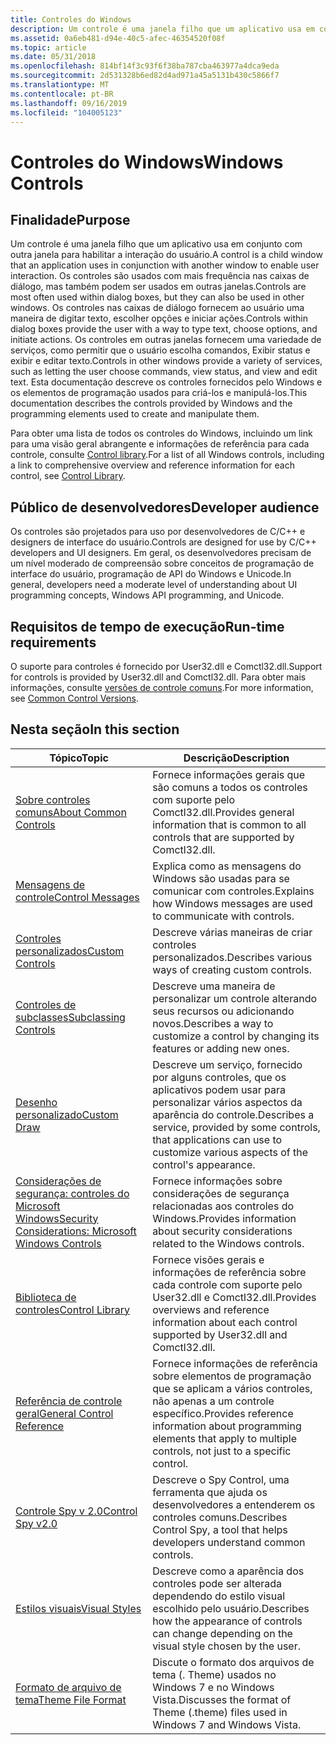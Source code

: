 ```yaml
---
title: Controles do Windows
description: Um controle é uma janela filho que um aplicativo usa em conjunto com outra janela para habilitar a interação do usuário.
ms.assetid: 0a6eb481-d94e-40c5-afec-46354520f08f
ms.topic: article
ms.date: 05/31/2018
ms.openlocfilehash: 814bf14f3c93f6f38ba787cba463977a4dca9eda
ms.sourcegitcommit: 2d531328b6ed82d4ad971a45a5131b430c5866f7
ms.translationtype: MT
ms.contentlocale: pt-BR
ms.lasthandoff: 09/16/2019
ms.locfileid: "104005123"
---
```

# <a name="windows-controls"></a><span data-ttu-id="5b523-103">Controles do Windows</span><span class="sxs-lookup"><span data-stu-id="5b523-103">Windows Controls</span></span>

## <a name="purpose"></a><span data-ttu-id="5b523-104">Finalidade</span><span class="sxs-lookup"><span data-stu-id="5b523-104">Purpose</span></span>

<span data-ttu-id="5b523-105">Um controle é uma janela filho que um aplicativo usa em conjunto com outra janela para habilitar a interação do usuário.</span><span class="sxs-lookup"><span data-stu-id="5b523-105">A control is a child window that an application uses in conjunction with another window to enable user interaction.</span></span> <span data-ttu-id="5b523-106">Os controles são usados com mais frequência nas caixas de diálogo, mas também podem ser usados em outras janelas.</span><span class="sxs-lookup"><span data-stu-id="5b523-106">Controls are most often used within dialog boxes, but they can also be used in other windows.</span></span> <span data-ttu-id="5b523-107">Os controles nas caixas de diálogo fornecem ao usuário uma maneira de digitar texto, escolher opções e iniciar ações.</span><span class="sxs-lookup"><span data-stu-id="5b523-107">Controls within dialog boxes provide the user with a way to type text, choose options, and initiate actions.</span></span> <span data-ttu-id="5b523-108">Os controles em outras janelas fornecem uma variedade de serviços, como permitir que o usuário escolha comandos, Exibir status e exibir e editar texto.</span><span class="sxs-lookup"><span data-stu-id="5b523-108">Controls in other windows provide a variety of services, such as letting the user choose commands, view status, and view and edit text.</span></span> <span data-ttu-id="5b523-109">Esta documentação descreve os controles fornecidos pelo Windows e os elementos de programação usados para criá-los e manipulá-los.</span><span class="sxs-lookup"><span data-stu-id="5b523-109">This documentation describes the controls provided by Windows and the programming elements used to create and manipulate them.</span></span>

<span data-ttu-id="5b523-110">Para obter uma lista de todos os controles do Windows, incluindo um link para uma visão geral abrangente e informações de referência para cada controle, consulte [Control library](individual-control-info.md).</span><span class="sxs-lookup"><span data-stu-id="5b523-110">For a list of all Windows controls, including a link to comprehensive overview and reference information for each control, see [Control Library](individual-control-info.md).</span></span>

## <a name="developer-audience"></a><span data-ttu-id="5b523-111">Público de desenvolvedores</span><span class="sxs-lookup"><span data-stu-id="5b523-111">Developer audience</span></span>

<span data-ttu-id="5b523-112">Os controles são projetados para uso por desenvolvedores de C/C++ e designers de interface do usuário.</span><span class="sxs-lookup"><span data-stu-id="5b523-112">Controls are designed for use by C/C++ developers and UI designers.</span></span> <span data-ttu-id="5b523-113">Em geral, os desenvolvedores precisam de um nível moderado de compreensão sobre conceitos de programação de interface do usuário, programação de API do Windows e Unicode.</span><span class="sxs-lookup"><span data-stu-id="5b523-113">In general, developers need a moderate level of understanding about UI programming concepts, Windows API programming, and Unicode.</span></span>

## <a name="run-time-requirements"></a><span data-ttu-id="5b523-114">Requisitos de tempo de execução</span><span class="sxs-lookup"><span data-stu-id="5b523-114">Run-time requirements</span></span>

<span data-ttu-id="5b523-115">O suporte para controles é fornecido por User32.dll e Comctl32.dll.</span><span class="sxs-lookup"><span data-stu-id="5b523-115">Support for controls is provided by User32.dll and Comctl32.dll.</span></span> <span data-ttu-id="5b523-116">Para obter mais informações, consulte [versões de controle comuns](common-control-versions.md).</span><span class="sxs-lookup"><span data-stu-id="5b523-116">For more information, see [Common Control Versions](common-control-versions.md).</span></span>

## <a name="in-this-section"></a><span data-ttu-id="5b523-117">Nesta seção</span><span class="sxs-lookup"><span data-stu-id="5b523-117">In this section</span></span>



| <span data-ttu-id="5b523-118">Tópico</span><span class="sxs-lookup"><span data-stu-id="5b523-118">Topic</span></span>                                                                             | <span data-ttu-id="5b523-119">Descrição</span><span class="sxs-lookup"><span data-stu-id="5b523-119">Description</span></span>                                                                                                                                     |
|-----------------------------------------------------------------------------------|-------------------------------------------------------------------------------------------------------------------------------------------------|
| [<span data-ttu-id="5b523-120">Sobre controles comuns</span><span class="sxs-lookup"><span data-stu-id="5b523-120">About Common Controls</span></span>](common-controls-intro.md)<br/>                     | <span data-ttu-id="5b523-121">Fornece informações gerais que são comuns a todos os controles com suporte pelo Comctl32.dll.</span><span class="sxs-lookup"><span data-stu-id="5b523-121">Provides general information that is common to all controls that are supported by Comctl32.dll.</span></span><br/>                                      |
| [<span data-ttu-id="5b523-122">Mensagens de controle</span><span class="sxs-lookup"><span data-stu-id="5b523-122">Control Messages</span></span>](control-messages.md)<br/>                               | <span data-ttu-id="5b523-123">Explica como as mensagens do Windows são usadas para se comunicar com controles.</span><span class="sxs-lookup"><span data-stu-id="5b523-123">Explains how Windows messages are used to communicate with controls.</span></span><br/>                                                                 |
| [<span data-ttu-id="5b523-124">Controles personalizados</span><span class="sxs-lookup"><span data-stu-id="5b523-124">Custom Controls</span></span>](user-controls-intro.md)<br/>                             | <span data-ttu-id="5b523-125">Descreve várias maneiras de criar controles personalizados.</span><span class="sxs-lookup"><span data-stu-id="5b523-125">Describes various ways of creating custom controls.</span></span> <br/>                                                                                 |
| [<span data-ttu-id="5b523-126">Controles de subclasses</span><span class="sxs-lookup"><span data-stu-id="5b523-126">Subclassing Controls</span></span>](subclassing-overview.md)<br/>                       | <span data-ttu-id="5b523-127">Descreve uma maneira de personalizar um controle alterando seus recursos ou adicionando novos.</span><span class="sxs-lookup"><span data-stu-id="5b523-127">Describes a way to customize a control by changing its features or adding new ones.</span></span> <br/>                                                 |
| [<span data-ttu-id="5b523-128">Desenho personalizado</span><span class="sxs-lookup"><span data-stu-id="5b523-128">Custom Draw</span></span>](custom-draw.md)<br/>                                         | <span data-ttu-id="5b523-129">Descreve um serviço, fornecido por alguns controles, que os aplicativos podem usar para personalizar vários aspectos da aparência do controle.</span><span class="sxs-lookup"><span data-stu-id="5b523-129">Describes a service, provided by some controls, that applications can use to customize various aspects of the control's appearance.</span></span> <br/> |
| [<span data-ttu-id="5b523-130">Considerações de segurança: controles do Microsoft Windows</span><span class="sxs-lookup"><span data-stu-id="5b523-130">Security Considerations: Microsoft Windows Controls</span></span>](sec-comctls.md)<br/> | <span data-ttu-id="5b523-131">Fornece informações sobre considerações de segurança relacionadas aos controles do Windows.</span><span class="sxs-lookup"><span data-stu-id="5b523-131">Provides information about security considerations related to the Windows controls.</span></span> <br/>                                                 |
| [<span data-ttu-id="5b523-132">Biblioteca de controles</span><span class="sxs-lookup"><span data-stu-id="5b523-132">Control Library</span></span>](individual-control-info.md)<br/>                         | <span data-ttu-id="5b523-133">Fornece visões gerais e informações de referência sobre cada controle com suporte pelo User32.dll e Comctl32.dll.</span><span class="sxs-lookup"><span data-stu-id="5b523-133">Provides overviews and reference information about each control supported by User32.dll and Comctl32.dll.</span></span><br/>                            |
| [<span data-ttu-id="5b523-134">Referência de controle geral</span><span class="sxs-lookup"><span data-stu-id="5b523-134">General Control Reference</span></span>](common-control-reference.md)<br/>              | <span data-ttu-id="5b523-135">Fornece informações de referência sobre elementos de programação que se aplicam a vários controles, não apenas a um controle específico.</span><span class="sxs-lookup"><span data-stu-id="5b523-135">Provides reference information about programming elements that apply to multiple controls, not just to a specific control.</span></span><br/>           |
| [<span data-ttu-id="5b523-136">Controle Spy v 2.0</span><span class="sxs-lookup"><span data-stu-id="5b523-136">Control Spy v2.0</span></span>](control-spy.md)<br/>                                    | <span data-ttu-id="5b523-137">Descreve o Spy Control, uma ferramenta que ajuda os desenvolvedores a entenderem os controles comuns.</span><span class="sxs-lookup"><span data-stu-id="5b523-137">Describes Control Spy, a tool that helps developers understand common controls.</span></span> <br/>                                                     |
| [<span data-ttu-id="5b523-138">Estilos visuais</span><span class="sxs-lookup"><span data-stu-id="5b523-138">Visual Styles</span></span>](themes-overview.md)<br/>                                   | <span data-ttu-id="5b523-139">Descreve como a aparência dos controles pode ser alterada dependendo do estilo visual escolhido pelo usuário.</span><span class="sxs-lookup"><span data-stu-id="5b523-139">Describes how the appearance of controls can change depending on the visual style chosen by the user.</span></span> <br/>                               |
| [<span data-ttu-id="5b523-140">Formato de arquivo de tema</span><span class="sxs-lookup"><span data-stu-id="5b523-140">Theme File Format</span></span>](themesfileformat-overview.md)<br/>                     | <span data-ttu-id="5b523-141">Discute o formato dos arquivos de tema (. Theme) usados no Windows 7 e no Windows Vista.</span><span class="sxs-lookup"><span data-stu-id="5b523-141">Discusses the format of Theme (.theme) files used in Windows 7 and Windows Vista.</span></span><br/>                                                    |



 

 

 





